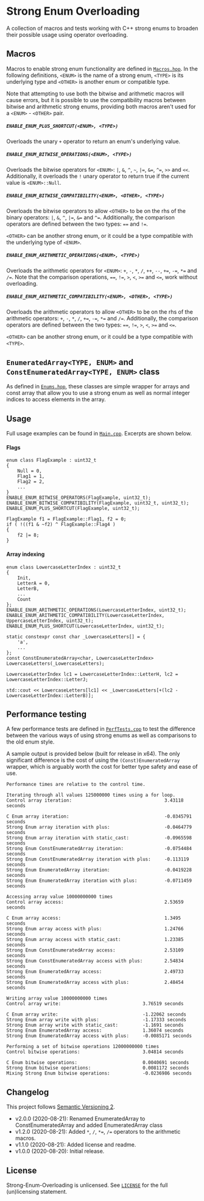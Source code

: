 # Strong Enum Overloading

A collection of macros and tests working with C++ strong enums to broaden their possible usage using operator overloading.

## Macros

Macros to enable strong enum functionality are defined in [`Macros.hpp`](./Macros.hpp). In the following definitions, `<ENUM>` is the name of a strong enum, `<TYPE>` is its underlying type and `<OTHER>` is another enum or compatible type.

Note that attempting to use both the bitwise and arithmetic macros will cause errors, but it is possible to use the compatibility macros between bitwise and arithmetic strong enums, providing both macros aren't used for a `<ENUM>` - `<OTHER>` pair.


##### `ENABLE_ENUM_PLUS_SHORTCUT(<ENUM>, <TYPE>)`

Overloads the unary `+` operator to return an enum's underlying value.


##### `ENABLE_ENUM_BITWISE_OPERATIONS(<ENUM>, <TYPE>)`

Overloads the bitwise operators for `<ENUM>`: `|`, `&`, `^`, `~`, `|=`, `&=`, `^=`, `>>` and `<<`. Additionally, it overloads the `!` unary operator to return true if the current value is `<ENUM>::Null`.


##### `ENABLE_ENUM_BITWISE_COMPATIBILITY(<ENUM>, <OTHER>, <TYPE>)`

Overloads the bitwise operators to allow `<OTHER>` to be on the rhs of the binary operators: `|`, `&`, `^`, `|=`, `&=` and `^=`. Additionally, the comparison operators are defined between the two types: `==` and `!=`.

`<OTHER>` can be another strong enum, or it could be a type compatible with the underlying type of `<ENUM>`.


##### `ENABLE_ENUM_ARITHMETIC_OPERATIONS(<ENUM>, <TYPE>)`

Overloads the arithmetic operators for `<ENUM>`: `+`, `-`, `*`, `/`, `++`, `--`, `+=`, `-=`, `*=` and `/=`. Note that the comparison operations, `==`, `!=`, `>`, `<`, `>=` and `<=`, work without overloading.


##### `ENABLE_ENUM_ARITHMETIC_COMPATIBILITY(<ENUM>, <OTHER>, <TYPE>)`

Overloads the arithmetic operators to allow `<OTHER>` to be on the rhs of the arithmetic operators: `+`, `-`, `*`, `/`, `+=`, `-=`, `*=` and `/=`. Additionally, the comparison operators are defined between the two types: `==`, `!=`, `>`, `<`, `>=` and `<=`.

`<OTHER>` can be another strong enum, or it could be a type compatible with `<TYPE>`.

## `EnumeratedArray<TYPE, ENUM>` and `ConstEnumeratedArray<TYPE, ENUM>` class

As defined in [`Enums.hpp`](./Enums.hpp), these classes are simple wrapper for arrays and const array that allow you to use a strong enum as well as normal integer indices to access elements in the array.

## Usage

Full usage examples can be found in [`Main.cpp`](./Main.cpp). Excerpts are shown below.

#### Flags
```
enum class FlagExample : uint32_t
{
    Null = 0,
    Flag1 = 1,
    Flag2 = 2,
    ...
}
ENABLE_ENUM_BITWISE_OPERATORS(FlagExample, uint32_t);
ENABLE_ENUM_BITWISE_COMPATIBILITY(FlagExample, uint32_t, uint32_t);
ENABLE_ENUM_PLUS_SHORTCUT(FlagExample, uint32_t);

FlagExample f1 = FlagExample::Flag1, f2 = 0;
if ( !((f1 & ~f2) ^ FlagExample::Flag4 )
{
    f2 |= 8;
}
```

#### Array indexing
```
enum class LowercaseLetterIndex : uint32_t
{
    Init,
    LetterA = 0,
    LetterB,
    ...
    Count
};
ENABLE_ENUM_ARITHMETIC_OPERATIONS(LowercaseLetterIndex, uint32_t);
ENABLE_ENUM_ARITHMETIC_COMPATIBILITY(LowercaseLetterIndex, UppercaseLetterIndex, uint32_t);
ENABLE_ENUM_PLUS_SHORTCUT(LowercaseLetterIndex, uint32_t);

static constexpr const char _LowercaseLetters[] = {
    'a',
    ...
};
const ConstEnumeratedArray<char, LowercaseLetterIndex> LowercaseLetters(_LowercaseLetters);

LowercaseLetterIndex lc1 = LowercaseLetterIndex::LetterH, lc2 = LowercaseLetterIndex::LetterJ;

std::cout << LowercaseLetters[lc1] << _LowercaseLetters[+(lc2 - LowercaseLetterIndex::LetterB)];
```

## Performance testing

A few performance tests are defined in [`PerfTests.cpp`](./PerfTests.cpp) to test the difference between the various ways of using strong enums as well as comparisons to the old enum style.

A sample output is provided below (built for release in x64). The only significant difference is the cost of using the `(Const)EnumeratedArray` wrapper, which is arguably worth the cost for better type safety and ease of use.

```
Performance times are relative to the control time.

Iterating through all values 125000000 times using a for loop.
Control array iteration:                                  3.43118 seconds

C Enum array iteration:                                   -0.0345791 seconds
Strong Enum array iteration with plus:                    -0.0464779 seconds
Strong Enum array iteration with static_cast:             -0.0965598 seconds
Strong Enum ConstEnumeratedArray iteration:               -0.0754484 seconds
Strong Enum ConstEnumeratedArray iteration with plus:     -0.113119 seconds
Strong Enum EnumeratedArray iteration:                    -0.0419228 seconds
Strong Enum EnumeratedArray iteration with plus:          -0.0711459 seconds

Accessing array value 10000000000 times
Control array access:                                     2.53659 seconds

C Enum array access:                                      1.3495 seconds
Strong Enum array access with plus:                       1.24766 seconds
Strong Enum array access with static_cast:                1.23385 seconds
Strong Enum ConstEnumeratedArray access:                  2.53109 seconds
Strong Enum ConstEnumeratedArray access with plus:        2.54834 seconds
Strong Enum EnumeratedArray access:                       2.49733 seconds
Strong Enum EnumeratedArray access with plus:             2.48454 seconds

Writing array value 10000000000 times
Control array write:                              3.76519 seconds

C Enum array write:                               -1.22062 seconds
Strong Enum array write with plus:                -1.17333 seconds
Strong Enum array write with static_cast:         -1.1691 seconds
Strong Enum EnumeratedArray access:               1.36074 seconds
Strong Enum EnumeratedArray access with plus:     -0.0085171 seconds

Performing a set of bitwise operations 12000000000 times
Control bitwise operations:                       3.04814 seconds

C Enum bitwise operations:                        0.0040691 seconds
Strong Enum bitwise operations:                   0.0081172 seconds
Mixing Strong Enum bitwise operations:            -0.0236986 seconds
```

## Changelog

This project follows [Semantic Versioning 2](https://semver.org).

- v2.0.0 (2020-08-21): Renamed EnumeratedArray to ConstEnumeratedArray and added EnumeratedArray class
- v1.2.0 (2020-08-21): Added `*`, `/`, `*=`, `/=` operators to the arithmetic macros.
- v1.1.0 (2020-08-21): Added license and readme.
- v1.0.0 (2020-08-20): Initial release.

## License

Strong-Enum-Overloading is unlicensed. See [`LICENSE`](./LICENSE.md) for the full (un)licensing statement.